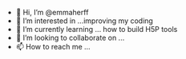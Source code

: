 - 👋 Hi, I’m @emmaherff
- 👀 I’m interested in ...improving my coding 
- 🌱 I’m currently learning ... how to build H5P tools
- 💞️ I’m looking to collaborate on ...
- 📫 How to reach me ...

<!---
emmaherff/emmaherff is a ✨ special ✨ repository because its `README.md` (this file) appears on your GitHub profile.
You can click the Preview link to take a look at your changes.
--->
